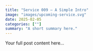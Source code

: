 ```yaml
---
title: "Service 009 — A Simple Intro"
image: "images/upcoming-service.svg"
date: 2025-02-05
categories: [""]
summary: "A short summary here."
---
```


Your full post content here...
